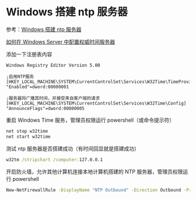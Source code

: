 # Windows 搭建 ntp 服务器

参考：[Windows 搭建 ntp 服务器](https://www.cnblogs.com/IamHzc/p/18201458)

[如何在 Windows Server 中配置权威时间服务器](https://learn.microsoft.com/zh-cn/troubleshoot/windows-server/active-directory/configure-authoritative-time-server)

添加一下注册表内容

```reg
Windows Registry Editor Version 5.00

;启用NTP服务
[HKEY_LOCAL_MACHINE\SYSTEM\CurrentControlSet\Services\W32Time\TimeProviders\NtpServer]
"Enabled"=dword:00000001

;服务器将广播其时间，并接受来自客户端的请求
[HKEY_LOCAL_MACHINE\SYSTEM\CurrentControlSet\Services\W32Time\Config]
"AnnounceFlags"=dword:00000005

```

重启 Windows Time 服务，管理员权限运行 powershell（或命令提示符）

```cmd
net stop w32time
net start w32time
```

测试 ntp 服务器是否搭建成功（有时间回显就是搭建成功）

```cmd
w32tm /stripchart /computer:127.0.0.1
```

开启防火墙，允许其他计算机连接本地计算机搭建的 NTP 服务器，管理员权限运行 powershell

```cmd
New-NetFirewallRule -DisplayName "NTP Outbound" -Direction Outbound -Protocol UDP -LocalPort 123 -Action Allow
```
